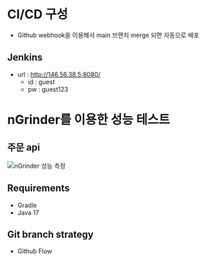 # CI/CD 구성
- Github webhook을 이용해서 main 브랜치 merge 되면 자동으로 배포

## Jenkins
- url : http://146.56.38.5:8080/
    - id : guest
    - pw : guest123

# nGrinder를 이용한 성능 테스트

## 주문 api
![nGrinder 성능 측정](https://user-images.githubusercontent.com/76800974/225563839-651cbcad-05ec-4198-b4cc-68b3ee2e47b9.png)


## Requirements
- Gradle
- Java 17

## Git branch strategy
- Github Flow
